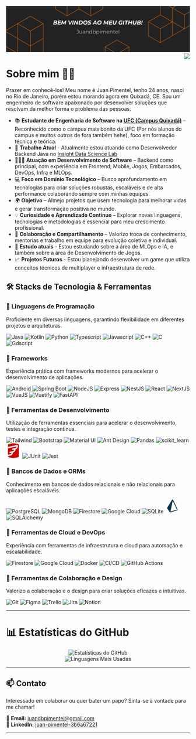 <img src="./icons/profilecape.png">

<img align="right" src="https://visitor-badge.laobi.icu/badge?page_id=Juandbpimentel.Juandbpimentel&left_color=orange&right_color=black"  />


# Sobre mim 👋🏻

Prazer em conhecê-los! Meu nome é Juan Pimentel, tenho 24 anos, nasci no Rio de Janeiro, porém estou morando agora em Quixadá, CE. Sou um engenheiro de software apaixonado por desenvolver soluções que resolvam da melhor forma o problema das pessoas.

- 📚 **Estudante de Engenharia de Software na [UFC (Campus Quixadá)](https://www.quixada.ufc.br)** – Reconhecido como o campus mais bonito da UFC (Por nós alunos do campus e muitos outros de fora também hehe), foco em formação técnica e teórica.
- 💼 **Trabalho Atual** - Atualmente estou atuando como Desenvolvedor Backend Java no [Insight Data Science Lab](https://www.insightlab.ufc.br/)
- 👨🏻‍💻 **Atuação em Desenvolvimento de Software** – Backend como principal, com experiência em Frontend, Mobile, Jogos, Embarcados, DevOps, Infra e MLOps.  
- 💻 **Foco em Domínio Tecnológico** – Busco aprofundamento em tecnologias para criar soluções robustas, escaláveis e de alta performance colaborando sempre com minhas equipes.
- 🌍 **Objetivo** – Almejo projetos que usem tecnologia para melhorar vidas e gerar transformação positiva no mundo.
- 💡 **Curiosidade e Aprendizado Contínuo** – Explorar novas linguagens, tecnologias e metodologias é essencial para meu crescimento profissional.
- 🤝 **Colaboração e Compartilhamento** – Valorizo troca de conhecimento, mentorias e trabalho em equipe para evolução coletiva e individual.
- 🌱 **Estudo atuais** - Estou estudando sobre a área de MLOps e IA, e também sobre a área de Desenvolvimento de Jogos.
- 📈 **Projetos Futuros** - Estou planejando desenvolver um game que utiliza conceitos técnicos de multiplayer e infraestrutura de rede.

## 🛠️ Stacks de Tecnologia & Ferramentas  

### 🚀 Linguagens de Programação  
Proficiente em diversas linguagens, garantindo flexibilidade em diferentes projetos e arquiteturas.  
<p>
    <img alt="Java" height="40" src="https://cdn.jsdelivr.net/gh/devicons/devicon@latest/icons/java/java-plain.svg" />
    <img alt="Kotlin" height="40" src="https://raw.githubusercontent.com/marwin1991/profile-technology-icons/refs/heads/main/icons/kotlin.png" />
    <img alt="Python" height="40" src="https://raw.githubusercontent.com/marwin1991/profile-technology-icons/refs/heads/main/icons/python.png" />
    <img alt="Typescript" height="40" src="https://cdn.jsdelivr.net/gh/devicons/devicon/icons/typescript/typescript-original.svg" />
    <img alt="Javascript" height="40" src="https://cdn.jsdelivr.net/gh/devicons/devicon/icons/javascript/javascript-original.svg" />
    <img alt="C++" height="40" src="https://cdn.jsdelivr.net/gh/devicons/devicon/icons/cplusplus/cplusplus-original.svg" />
    <img alt="C" height="40" src="https://cdn.jsdelivr.net/gh/devicons/devicon/icons/c/c-original.svg" />
    <img alt="Gdscript" height="40" src="https://raw.githubusercontent.com/marwin1991/profile-technology-icons/refs/heads/main/icons/godot.png" />
</p>

### 🚀 Frameworks
Experiência prática com frameworks modernos para acelerar o desenvolvimento de aplicações.  
<p>
    <img alt="Android" height="40" src="https://raw.githubusercontent.com/marwin1991/profile-technology-icons/refs/heads/main/icons/android.png" />
    <img alt="Spring Boot" height="40" src="https://raw.githubusercontent.com/marwin1991/profile-technology-icons/refs/heads/main/icons/spring_boot.png" />
    <img alt="NodeJS" height="40" src="https://cdn.jsdelivr.net/gh/devicons/devicon/icons/nodejs/nodejs-original.svg" />
    <img alt="Express" height="40" src="https://raw.githubusercontent.com/marwin1991/profile-technology-icons/refs/heads/main/icons/express.png" />
    <img alt="NestJS" height="40" src="https://cdn.jsdelivr.net/gh/devicons/devicon@latest/icons/nestjs/nestjs-original.svg" />
    <img alt="React" height="40" src="https://cdn.jsdelivr.net/gh/devicons/devicon/icons/react/react-original.svg" />
    <img alt="NextJS" height="40" src="https://cdn.jsdelivr.net/gh/devicons/devicon@latest/icons/nextjs/nextjs-original.svg" />
    <img alt="VueJS" height="40" src="https://cdn.jsdelivr.net/gh/devicons/devicon/icons/vuejs/vuejs-original.svg" />
    <img alt="Vuetify" height="40" src="https://raw.githubusercontent.com/marwin1991/profile-technology-icons/refs/heads/main/icons/vuetify_js.png" />
    <img alt="FastAPI" height="40" src="https://cdn.jsdelivr.net/gh/devicons/devicon@latest/icons/fastapi/fastapi-original.svg" />
</p>

### 🚀 Ferramentas de Desenvolvimento  
Utilização de ferramentas essenciais para acelerar o desenvolvimento, testes e integração contínua.  
<p>
    <img alt="Tailwind" height="40" src="https://cdn.jsdelivr.net/gh/devicons/devicon@latest/icons/tailwindcss/tailwindcss-original.svg" />
    <img alt="Bootstrap" height="40" src="https://raw.githubusercontent.com/marwin1991/profile-technology-icons/refs/heads/main/icons/bootstrap.png" />
    <img alt="Material UI" height="40" src="https://raw.githubusercontent.com/marwin1991/profile-technology-icons/refs/heads/main/icons/material_ui.png" />
    <img alt="Ant Design" height="40" src="https://raw.githubusercontent.com/marwin1991/profile-technology-icons/refs/heads/main/icons/ant_design.png" />
    <img alt ="Pandas" height="40" src="https://raw.githubusercontent.com/marwin1991/profile-technology-icons/refs/heads/main/icons/pandas.png" />
    <img src="https://upload.wikimedia.org/wikipedia/commons/0/05/Scikit_learn_logo_small.svg" alt="scikit_learn" width="40" height="40"/>
    <img alt="Flyway" height="40" src="https://raw.githubusercontent.com/marwin1991/profile-technology-icons/refs/heads/main/icons/flyway.png" />
    <img alt="JUnit" height="40" src="https://raw.githubusercontent.com/marwin1991/profile-technology-icons/refs/heads/main/icons/junit.png" />
    <img alt="Jest" height="40" src="https://cdn.jsdelivr.net/gh/devicons/devicon/icons/jest/jest-plain.svg" />
</p>

### 🚀 Bancos de Dados e ORMs
Conhecimento em bancos de dados relacionais e não relacionais para aplicações escaláveis.  
<p>
    <img alt="PostgreSQL" height="40" src="https://cdn.jsdelivr.net/gh/devicons/devicon/icons/postgresql/postgresql-original.svg" />
    <img alt="MongoDB" height="40" src="https://cdn.jsdelivr.net/gh/devicons/devicon/icons/mongodb/mongodb-original.svg" />
    <img alt="Firestore" height="40" src="https://raw.githubusercontent.com/marwin1991/profile-technology-icons/refs/heads/main/icons/firebase.png" />
    <img alt="Google Cloud" height="40" src="https://raw.githubusercontent.com/marwin1991/profile-technology-icons/refs/heads/main/icons/gcp.png" />
    <img alt="SQLite" height="40" src="https://raw.githubusercontent.com/marwin1991/profile-technology-icons/refs/heads/main/icons/sqlite.png" />
    <img alt="Prisma" height="40" src="./icons/prismaLogo.svg" />
    <img alt="SQLAlchemy" height="40" src="https://cdn.jsdelivr.net/gh/devicons/devicon@latest/icons/sqlalchemy/sqlalchemy-original-wordmark.svg" />
</p>

### 🚀 Ferramentas de Cloud e DevOps  
Experiência com ferramentas de infraestrutura e cloud para automação e escalabilidade.  
<p>
    <img alt="Firestore" height="40" src="https://raw.githubusercontent.com/marwin1991/profile-technology-icons/refs/heads/main/icons/firebase.png" />
    <img alt="Google Cloud" height="40" src="https://raw.githubusercontent.com/marwin1991/profile-technology-icons/refs/heads/main/icons/gcp.png" />
    <img alt="Docker" height="40" src="https://cdn.jsdelivr.net/gh/devicons/devicon@latest/icons/docker/docker-original.svg" />
    <img alt ="CI/CD" height="40" src="https://raw.githubusercontent.com/marwin1991/profile-technology-icons/refs/heads/main/icons/ci_cd.png" />
    <img alt="GitHub Actions" height="40" src="https://cdn.jsdelivr.net/gh/devicons/devicon@latest/icons/githubactions/githubactions-original.svg" />
</p>

### 🚀 Ferramentas de Colaboração e Design  
Valorizo a colaboração e o design para criar soluções eficazes e intuitivas.  
<p>
    <img alt="Git" height="40" src="https://cdn.jsdelivr.net/gh/devicons/devicon/icons/git/git-original.svg" />
    <img alt="Figma" height="40" src="https://cdn.jsdelivr.net/gh/devicons/devicon/icons/figma/figma-original.svg" />
    <img alt="Trello" height="40" src="https://cdn.jsdelivr.net/gh/devicons/devicon/icons/trello/trello-plain.svg" />
    <img alt="Jira" height="40" src="https://raw.githubusercontent.com/marwin1991/profile-technology-icons/refs/heads/main/icons/jira.png" />
    <img alt="Notion" height="40" src="https://cdn.jsdelivr.net/gh/devicons/devicon@latest/icons/notion/notion-original.svg" />
</p>

---

# 📊 Estatísticas do GitHub  
<p align="center">
  <img height="200em" src="https://github-readme-stats.vercel.app/api?username=Juandbpimentel&show_icons=true&theme=tokyonight&include_all_commits=true&count_private=true" alt="Estatísticas do GitHub" />
  <br/>
  <img height="250em" src="https://github-readme-stats.vercel.app/api/top-langs/?username=Juandbpimentel&layout=donut&theme=tokyonight&include_all_commits=true&count_private=true&langs_count=7&hide=HTML,CSS,Assembly,Makefile" alt="Linguagens Mais Usadas" />
</p>

---

## 📫 Contato  
Interessado em colaborar ou quer bater um papo? Sinta-se à vontade para me chamar!

📩 **Email:** [juandbpimentel@gmail.com](mailto:juandbpimentel@gmail.com)  
💼 **LinkedIn:** [juan-pimentel-3b6a67221](https://www.linkedin.com/in/juan-pimentel-3b6a67221)  

---
